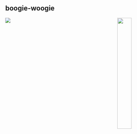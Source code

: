 ## boogie-woogie


<img src="https://images-ext-1.discordapp.net/external/ii9ozbHknvzwsU9KDIwC1kKzalrhWYK2vNE7BS8u-rQ/https/cdn.pluralkit.me/images/72/vmxgr663oe2rshicxkye6uee.webp?format=webp" width="30%" align="right"> 

<img src="https://file.garden/ZlwiKgzAvyz0wLRz/aaaa/yeah.png" align="left">
<!--
**recueillement/recueillement** is a ✨ _special_ ✨ repository because its `README.md` (this file) appears on your GitHub profile.

Here are some ideas to get you started:

- 🔭 I’m currently working on ...
- 🌱 I’m currently learning ...
- 👯 I’m looking to collaborate on ...
- 🤔 I’m looking for help with ...
- 💬 Ask me about ...
- 📫 How to reach me: ...
- 😄 Pronouns: ...
- ⚡ Fun fact: ...
-->
